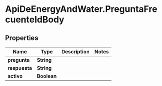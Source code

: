 # ApiDeEnergyAndWater.PreguntaFrecuenteIdBody

## Properties
Name | Type | Description | Notes
------------ | ------------- | ------------- | -------------
**pregunta** | **String** |  | 
**respuesta** | **String** |  | 
**activo** | **Boolean** |  | 

